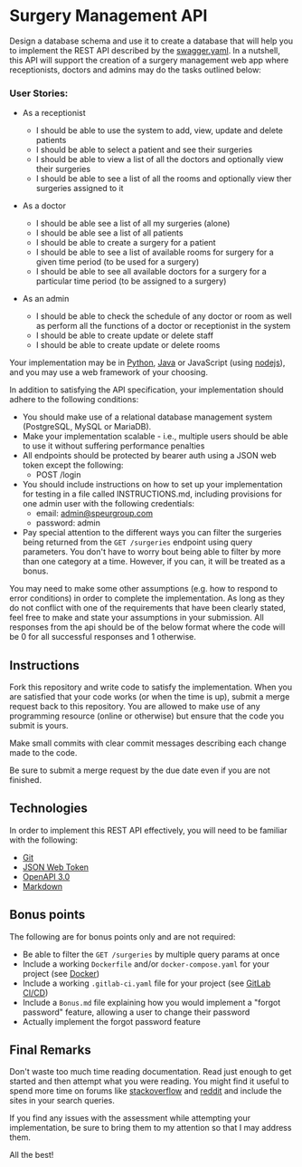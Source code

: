 # Surgery Management API

Design a database schema and use it to create a database that will help you to implement the REST API described by the [swagger.yaml](swagger.yaml).
In a nutshell, this API will support the creation of a surgery management web app where receptionists, doctors and admins may do
the tasks outlined below:

### User Stories:
* As a receptionist
    * I should be able to use the system to add, view, update and delete patients
    * I should be able to select a patient and see their surgeries
    * I should be able to view a list of all the doctors and optionally view their surgeries 
    * I should be able to see a list of all the rooms and optionally view ther surgeries assigned to it
    
* As a doctor
    * I should be able see a list of all my surgeries (alone)
    * I should be able see a list of all patients
    * I should be able to create a surgery for a patient
    * I should be able to see a list of available rooms for surgery for a given time period (to be used for a surgery)
    * I should be able to see all available doctors for a surgery for a particular time period (to be assigned to a surgery)
* As an admin 
    * I should be able to check the schedule of any doctor or room as well as perform all the functions of a doctor or receptionist in the system
    * I should be able to create update or delete staff
    * I should be able to create update or delete rooms

Your implementation may be in [Python](https://www.python.org), [Java](https://www.java.com/en/) or JavaScript (using [nodejs](https://nodejs.org/en/)), and you may use a web framework of your choosing.

In addition to satisfying the API specification, your implementation should adhere to the following conditions:
* You should make use of a relational database management system (PostgreSQL, MySQL or MariaDB).
* Make your implementation scalable - i.e., multiple users should be able to use it without suffering performance penalties
* All endpoints should be protected by bearer auth using a JSON web token except the following:
    * POST /login
* You should include instructions on how to set up your implementation for testing in a file called INSTRUCTIONS.md, including provisions for one admin user with the following credentials:
    * email: admin@speurgroup.com
    * password: admin
* Pay special attention to the different ways you can filter the surgeries being returned from the `GET /surgeries` endpoint using query parameters. You don't have to worry bout being able to filter by more than one category at a time. However, if you can, it will be treated as a bonus.

You may need to make some other assumptions (e.g. how to respond to error conditions) in order to complete the implementation. As long as they do not conflict with one of the requirements that have been clearly stated, feel free to make and state your assumptions in your submission.
All responses from the api should be of the below format where the code will be 0 for all successful responses and 1 otherwise.

## Instructions

Fork this repository and write code to satisfy the implementation. When you are satisfied that your code works 
(or when the time is up), submit a merge request back to this repository. You are allowed to make use of any programming
resource (online or otherwise) but ensure that the code you submit is yours.

Make small commits with clear commit messages describing each change made to the code.

Be sure to submit a merge request by the due date even if you are not finished.

## Technologies

In order to implement this REST API effectively, you will need to be familiar with the following:
* [Git](https://git-scm.com/docs)
* [JSON Web Token](https://jwt.io/)
* [OpenAPI 3.0](https://swagger.io/specification/)
* [Markdown](https://spec.commonmark.org/0.29/)

## Bonus points

The following are for bonus points only and are not required:
* Be able to filter the `GET /surgeries` by multiple query params at once
* Include a working `Dockerfile` and/or `docker-compose.yaml` for your project (see [Docker](https://www.docker.com/))
* Include a working `.gitlab-ci.yaml` file for your project (see [GitLab CI/CD](https://docs.gitlab.com/ce/ci/))
* Include a `Bonus.md` file explaining how you would implement a "forgot password" feature, allowing a user to change
 their password
 * Actually implement the forgot password feature


## Final Remarks

Don't waste too much time reading documentation. Read just enough to get started and then attempt what you were reading.
You might find it useful to spend more time on forums like [stackoverflow](https://stackoverflow.com/) and 
[reddit](https://www.reddit.com/) and include the sites in your search queries.

If you find any issues with the assessment while attempting your implementation, be sure to bring them to my attention 
so that I may address them.

All the best!